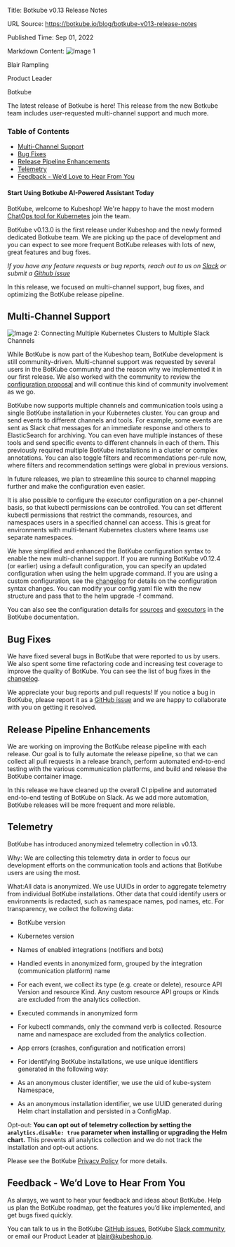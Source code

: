 Title: Botkube v0.13 Release Notes

URL Source: https://botkube.io/blog/botkube-v013-release-notes

Published Time: Sep 01, 2022

Markdown Content:
![Image 1](https://cdn.prod.website-files.com/634fabb21508d6c9db9bc46f/636df3edbf5389368f6bef9c_cYbM1beBC5tQnSPVfaXCg_W9tkHugByZV2TOleN6pTw.jpeg)

Blair Rampling

Product Leader

Botkube

The latest release of Botkube is here! This release from the new Botkube team includes user-requested multi-channel support and much more.

### Table of Contents

*   [Multi-Channel Support](#multi-channel-support)
*   [Bug Fixes](#bug-fixes)
*   [Release Pipeline Enhancements](#release-pipeline-enhancements)
*   [Telemetry](#telemetry)
*   [Feedback - We’d Love to Hear From You](#feedback-we-d-love-to-hear-from-you)

#### Start Using Botkube AI-Powered Assistant Today

BotKube, welcome to Kubeshop! We're happy to have the most modern [ChatOps tool for Kubernetes](http://botkube.io/) join the team.

BotKube v0.13.0 is the first release under Kubeshop and the newly formed dedicated Botkube team. We are picking up the pace of development and you can expect to see more frequent BotKube releases with lots of new, great features and bug fixes.

_If you have any feature requests or bug reports, reach out to us on [Slack](http://join.botkube.io/) or submit a [Github issue](https://github.com/kubeshop/botkube/issues)_

In this release, we focused on multi-channel support, bug fixes, and optimizing the BotKube release pipeline.

Multi-Channel Support
---------------------

![Image 2: Connecting Multiple Kubernetes Clusters to Multiple Slack Channels](https://cdn.prod.website-files.com/634fabb21508d6c9db9bc46f/6360eb6a2fdfd662d24a9ca0_6310c1dc595cf2e50475bc23_2dGs46sYiazq09JJsR0RtJZwNSQPpS_FFV3EcATxfr7Om0vQQgafkiLDUdFNfVg31adYxk0VRVgyPxjr4nFPLENhF8XSeLPmBAAWVS6dDYtRkgat9EqCF5ApyMZyVhDBJX0cW0y9knrOPcDdSQIsRg.png)

While BotKube is now part of the Kubeshop team, BotKube development is still community-driven. Multi-channel support was requested by several users in the BotKube community and the reason why we implemented it in our first release. We also worked with the community to review the [configuration proposal](https://github.com/kubeshop/botkube/issues/628) and will continue this kind of community involvement as we go.

BotKube now supports multiple channels and communication tools using a single BotKube installation in your Kubernetes cluster. You can group and send events to different channels and tools. For example, some events are sent as Slack chat messages for an immediate response and others to ElasticSearch for archiving. You can even have multiple instances of these tools and send specific events to different channels in each of them. This previously required multiple BotKube installations in a cluster or complex annotations. You can also toggle filters and recommendations per-rule now, where filters and recommendation settings were global in previous versions.

In future releases, we plan to streamline this source to channel mapping further and make the configuration even easier.

It is also possible to configure the executor configuration on a per-channel basis, so that kubectl permissions can be controlled. You can set different kubectl permissions that restrict the commands, resources, and namespaces users in a specified channel can access. This is great for environments with multi-tenant Kubernetes clusters where teams use separate namespaces.

We have simplified and enhanced the BotKube configuration syntax to enable the new multi-channel support. If you are running BotKube v0.12.4 (or earlier) using a default configuration, you can specify an updated configuration when using the helm upgrade command. If you are using a custom configuration, see the [changelog](https://github.com/kubeshop/botkube/blob/main/CHANGELOG.md#v0130-2022-08-29) for details on the configuration syntax changes. You can modify your config.yaml file with the new structure and pass that to the helm upgrade -f command.

You can also see the configuration details for [sources](https://botkube.io/configuration/source/) and [executors](https://botkube.io/configuration/executor/) in the BotKube documentation.

Bug Fixes
---------

We have fixed several bugs in BotKube that were reported to us by users. We also spent some time refactoring code and increasing test coverage to improve the quality of BotKube. You can see the list of bug fixes in the [changelog](https://github.com/kubeshop/botkube/blob/main/CHANGELOG.md#v0130-2022-08-29).

We appreciate your bug reports and pull requests! If you notice a bug in BotKube, please report it as a [GitHub issue](https://github.com/kubeshop/botkube/issues) and we are happy to collaborate with you on getting it resolved.

Release Pipeline Enhancements
-----------------------------

We are working on improving the BotKube release pipeline with each release. Our goal is to fully automate the release pipeline, so that we can collect all pull requests in a release branch, perform automated end-to-end testing with the various communication platforms, and build and release the BotKube container image.

In this release we have cleaned up the overall CI pipeline and automated end-to-end testing of BotKube on Slack. As we add more automation, BotKube releases will be more frequent and more reliable.

Telemetry
---------

BotKube has introduced anonymized telemetry collection in v0.13.

Why: We are collecting this telemetry data in order to focus our development efforts on the communication tools and actions that BotKube users are using the most.

What:All data is anonymized. We use UUIDs in order to aggregate telemetry from individual BotKube installations. Other data that could identify users or environments is redacted, such as namespace names, pod names, etc. For transparency, we collect the following data:

*   BotKube version
    
*   Kubernetes version
    
*   Names of enabled integrations (notifiers and bots)
    
*   Handled events in anonymized form, grouped by the integration (communication platform) name
    
*   For each event, we collect its type (e.g. create or delete), resource API Version and resource Kind. Any custom resource API groups or Kinds are excluded from the analytics collection.
    
*   Executed commands in anonymized form
    
*   For kubectl commands, only the command verb is collected. Resource name and namespace are excluded from the analytics collection.
    
*   App errors (crashes, configuration and notification errors)
    
*   For identifying BotKube installations, we use unique identifiers generated in the following way:
    
*   As an anonymous cluster identifier, we use the uid of kube-system Namespace,
    
*   As an anonymous installation identifier, we use UUID generated during Helm chart installation and persisted in a ConfigMap.
    

Opt-out: **You can opt out of telemetry collection by setting the `analytics.disable: true` parameter when installing or upgrading the Helm chart.** This prevents all analytics collection and we do not track the installation and opt-out actions.

Please see the BotKube [Privacy Policy](https://botkube.io/privacy/) for more details.

Feedback - We’d Love to Hear From You
-------------------------------------

As always, we want to hear your feedback and ideas about BotKube. Help us plan the BotKube roadmap, get the features you’d like implemented, and get bugs fixed quickly.

You can talk to us in the BotKube [GitHub issues](https://github.com/kubeshop/botkube/issues), BotKube [Slack community](https://join.botkube.io/), or email our Product Leader at [blair@kubeshop.io](mailto:blair@kubeshop.io).
